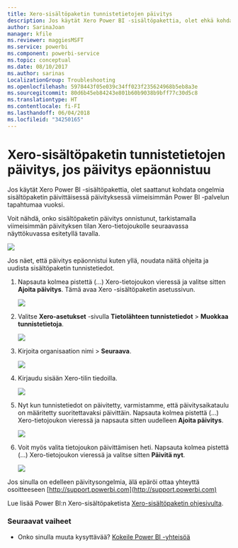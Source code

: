 ```yaml
---
title: Xero-sisältöpaketin tunnistetietojen päivitys
description: Jos käytät Xero Power BI -sisältöpakettia, olet ehkä kohdannut ongelman sisältöpaketin päivittäisessä päivityksessä viimeisimmän Power BI -palvelun tapahtumaa vuoksi.
author: SarinaJoan
manager: kfile
ms.reviewer: maggiesMSFT
ms.service: powerbi
ms.component: powerbi-service
ms.topic: conceptual
ms.date: 08/10/2017
ms.author: sarinas
LocalizationGroup: Troubleshooting
ms.openlocfilehash: 5978443f05e039c34ff023f235624968b5eb8a3e
ms.sourcegitcommit: 80d6b45eb84243e801b60b9038b9bff77c30d5c8
ms.translationtype: HT
ms.contentlocale: fi-FI
ms.lasthandoff: 06/04/2018
ms.locfileid: "34250165"
---
```

# <a name="how-to-refresh-your-xero-content-pack-credentials-if-refresh-failed"></a>Xero-sisältöpaketin tunnistetietojen päivitys, jos päivitys epäonnistuu
Jos käytät Xero Power BI -sisältöpakettia, olet saattanut kohdata ongelmia sisältöpaketin päivittäisessä päivityksessä viimeisimmän Power BI -palvelun tapahtumaa vuoksi.

Voit nähdä, onko sisältöpaketin päivitys onnistunut,  tarkistamalla viimeisimmän päivityksen tilan Xero-tietojoukolle seuraavassa näyttökuvassa esitetyllä tavalla.

![](media/service-refresh-xero-credentials/powerbi-xero-refresh-failed.png)

Jos näet, että päivitys epäonnistui kuten yllä, noudata näitä ohjeita ja uudista sisältöpaketin tunnistetiedot.

1. Napsauta kolmea pistettä (...) Xero-tietojoukon vieressä ja valitse sitten **Ajoita päivitys**. Tämä avaa Xero -sisältöpaketin asetussivun.
   
    ![](media/service-refresh-xero-credentials/powerbi-xero-schedule-refresh.png)
2. Valitse **Xero-asetukset** -sivulla **Tietolähteen tunnistetiedot** > **Muokkaa tunnistetietoja**.
   
    ![](media/service-refresh-xero-credentials/powerbi-xero-settings-page.png)
3. Kirjoita organisaation nimi > **Seuraava**.
   
    ![](media/service-refresh-xero-credentials/powerbi-xero-configure.png)
4. Kirjaudu sisään Xero-tilin tiedoilla.
   
    ![](media/service-refresh-xero-credentials/powerbi-xero-welcome.png)
5. Nyt kun tunnistetiedot on päivitetty, varmistamme, että päivitysaikataulu on määritetty suoritettavaksi päivittäin. Napsauta kolmea pistettä (...) Xero-tietojoukon vieressä ja napsauta sitten uudelleen **Ajoita päivitys**.
   
    ![](media/service-refresh-xero-credentials/powerbi-xero-refresh-schedule.png)
6. Voit myös valita tietojoukon päivittämisen heti. Napsauta kolmea pistettä (...) Xero-tietojoukon vieressä ja valitse sitten **Päivitä nyt**.
   
    ![](media/service-refresh-xero-credentials/powerbi-xero-refresh-now.png)

Jos sinulla on edelleen päivitysongelmia, älä epäröi ottaa yhteyttä osoitteeseen [http://support.powerbi.com](http://support.powerbi.com) 

Lue lisää Power BI:n Xero-sisältöpaketista [Xero-sisältöpaketin ohjesivulta](service-connect-to-xero.md).

### <a name="next-steps"></a>Seuraavat vaiheet
* Onko sinulla muuta kysyttävää? [Kokeile Power BI -yhteisöä](http://community.powerbi.com/)

